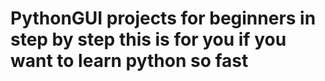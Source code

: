 # PythonGUI projects for beginners in step by step this is for you if you want to learn python so fast

